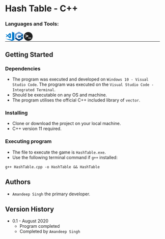 # Hash Table - C++

### Languages and Tools:

<img align="left" alt="Visual Studio Code" width="30px" src="https://raw.githubusercontent.com/github/explore/80688e429a7d4ef2fca1e82350fe8e3517d3494d/topics/visual-studio-code/visual-studio-code.png" />
<img align="left" alt="Terminal" width="30px" src="https://raw.githubusercontent.com/github/explore/80688e429a7d4ef2fca1e82350fe8e3517d3494d/topics/cpp/cpp.png" />
<img align="left" alt="Terminal" width="30px" src="https://raw.githubusercontent.com/github/explore/80688e429a7d4ef2fca1e82350fe8e3517d3494d/topics/terminal/terminal.png" />

<br/>

---

## Getting Started

### Dependencies

* The program was executed and developed on `Windows 10 - Visual Studio Code`. The program was executed on the `Visual Studio Code - Integrated Terminal`.
* Should be executable on any OS and machine.
* The program utilises the official C++ included library of `vector`.

### Installing

* Clone or download the project on your local machine.
* C++ version 11 required.

### Executing program

* The file to execute the game is `HashTable.exe`.
* Use the following terminal command if `g++` installed:
```
g++ HashTable.cpp -o HashTable && HashTable
```

## Authors

* `Amandeep Singh` the primary developer.

## Version History

* 0.1 - August 2020
    * Program completed
    * Completed by `Amandeep Singh`
